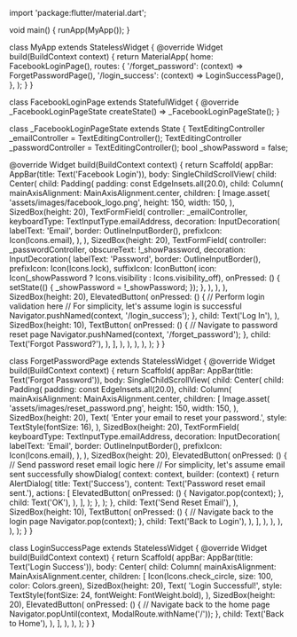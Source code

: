 import 'package:flutter/material.dart';

void main() {
  runApp(MyApp());
}

class MyApp extends StatelessWidget {
  @override
  Widget build(BuildContext context) {
    return MaterialApp(
      home: FacebookLoginPage(),
      routes: {
        '/forget_password': (context) => ForgetPasswordPage(),
        '/login_success': (context) => LoginSuccessPage(),
      },
    );
  }
}

class FacebookLoginPage extends StatefulWidget {
  @override
  _FacebookLoginPageState createState() => _FacebookLoginPageState();
}

class _FacebookLoginPageState extends State<FacebookLoginPage> {
  TextEditingController _emailController = TextEditingController();
  TextEditingController _passwordController = TextEditingController();
  bool _showPassword = false;

  @override
  Widget build(BuildContext context) {
    return Scaffold(
      appBar: AppBar(title: Text('Facebook Login')),
      body: SingleChildScrollView(
        child: Center(
          child: Padding(
            padding: const EdgeInsets.all(20.0),
            child: Column(
              mainAxisAlignment: MainAxisAlignment.center,
              children: [
                Image.asset(
                  'assets/images/facebook_logo.png',
                  height: 150,
                  width: 150,
                ),
                SizedBox(height: 20),
                TextFormField(
                  controller: _emailController,
                  keyboardType: TextInputType.emailAddress,
                  decoration: InputDecoration(
                    labelText: 'Email',
                    border: OutlineInputBorder(),
                    prefixIcon: Icon(Icons.email),
                  ),
                ),
                SizedBox(height: 20),
                TextFormField(
                  controller: _passwordController,
                  obscureText: !_showPassword,
                  decoration: InputDecoration(
                    labelText: 'Password',
                    border: OutlineInputBorder(),
                    prefixIcon: Icon(Icons.lock),
                    suffixIcon: IconButton(
                      icon: Icon(_showPassword ? Icons.visibility : Icons.visibility_off),
                      onPressed: () {
                        setState(() {
                          _showPassword = !_showPassword;
                        });
                      },
                    ),
                  ),
                ),
                SizedBox(height: 20),
                ElevatedButton(
                  onPressed: () {
                    // Perform login validation here
                    // For simplicity, let's assume login is successful
                    Navigator.pushNamed(context, '/login_success');
                  },
                  child: Text('Log In'),
                ),
                SizedBox(height: 10),
                TextButton(
                  onPressed: () {
                    // Navigate to password reset page
                    Navigator.pushNamed(context, '/forget_password');
                  },
                  child: Text('Forgot Password?'),
                ),
              ],
            ),
          ),
        ),
      ),
    );
  }
}

class ForgetPasswordPage extends StatelessWidget {
  @override
  Widget build(BuildContext context) {
    return Scaffold(
      appBar: AppBar(title: Text('Forgot Password')),
      body: SingleChildScrollView(
        child: Center(
          child: Padding(
            padding: const EdgeInsets.all(20.0),
            child: Column(
              mainAxisAlignment: MainAxisAlignment.center,
              children: [
                Image.asset(
                  'assets/images/reset_password.png',
                  height: 150,
                  width: 150,
                ),
                SizedBox(height: 20),
                Text(
                  'Enter your email to reset your password.',
                  style: TextStyle(fontSize: 16),
                ),
                SizedBox(height: 20),
                TextFormField(
                  keyboardType: TextInputType.emailAddress,
                  decoration: InputDecoration(
                    labelText: 'Email',
                    border: OutlineInputBorder(),
                    prefixIcon: Icon(Icons.email),
                  ),
                ),
                SizedBox(height: 20),
                ElevatedButton(
                  onPressed: () {
                    // Send password reset email logic here
                    // For simplicity, let's assume email sent successfully
                    showDialog(
                      context: context,
                      builder: (context) {
                        return AlertDialog(
                          title: Text('Success'),
                          content: Text('Password reset email sent.'),
                          actions: [
                            ElevatedButton(
                              onPressed: () {
                                Navigator.pop(context);
                              },
                              child: Text('OK'),
                            ),
                          ],
                        );
                      },
                    );
                  },
                  child: Text('Send Reset Email'),
                ),
                SizedBox(height: 10),
                TextButton(
                  onPressed: () {
                    // Navigate back to the login page
                    Navigator.pop(context);
                  },
                  child: Text('Back to Login'),
                ),
              ],
            ),
          ),
        ),
      ),
    );
  }
}

class LoginSuccessPage extends StatelessWidget {
  @override
  Widget build(BuildContext context) {
    return Scaffold(
      appBar: AppBar(title: Text('Login Success')),
      body: Center(
        child: Column(
          mainAxisAlignment: MainAxisAlignment.center,
          children: [
            Icon(Icons.check_circle, size: 100, color: Colors.green),
            SizedBox(height: 20),
            Text(
              'Login Successful!',
              style: TextStyle(fontSize: 24, fontWeight: FontWeight.bold),
            ),
            SizedBox(height: 20),
            ElevatedButton(
              onPressed: () {
                // Navigate back to the home page
                Navigator.popUntil(context, ModalRoute.withName('/'));
              },
              child: Text('Back to Home'),
            ),
          ],
        ),
      ),
    );
  }
}
